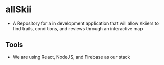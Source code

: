 # allSkii

* A Repository for a in development application that will allow skiiers to find trails, conditions, and reviews through an interactive map

## Tools

- We are using React, NodeJS, and Firebase as our stack
